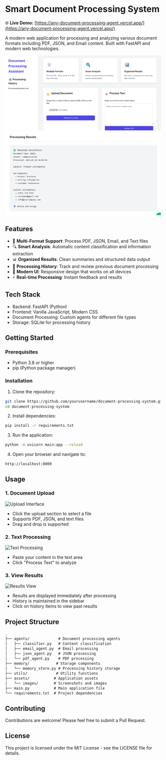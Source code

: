 # Smart Document Processing System
🌐 **Live Demo:** [https://any-document-processing-agent.vercel.app/](https://any-document-processing-agent.vercel.app/)

A modern web application for processing and analyzing various document formats including PDF, JSON, and Email content. Built with FastAPI and modern web technologies.

![Application Preview](./assets/images/1.png)
![Application Overview](./assets/images/2.png)


## Features

- 📄 **Multi-Format Support**: Process PDF, JSON, Email, and Text files
- 🔍 **Smart Analysis**: Automatic content classification and information extraction
- 📊 **Organized Results**: Clean summaries and structured data output
- 💾 **Processing History**: Track and review previous document processing
- 🎨 **Modern UI**: Responsive design that works on all devices
- ⚡ **Real-time Processing**: Instant feedback and results


## Tech Stack

- Backend: FastAPI (Python)
- Frontend: Vanilla JavaScript, Modern CSS
- Document Processing: Custom agents for different file types
- Storage: SQLite for processing history

## Getting Started

### Prerequisites

- Python 3.8 or higher
- pip (Python package manager)

### Installation

1. Clone the repository:
```bash
git clone https://github.com/yourusername/document-processing-system.git
cd document-processing-system
```

2. Install dependencies:
```bash
pip install -r requirements.txt
```

3. Run the application:
```bash
python -m uvicorn main:app --reload
```

4. Open your browser and navigate to:
```
http://localhost:8000
```

## Usage

### 1. Document Upload
![Upload Interface](./assets/images/upload-interface.png)
- Click the upload section to select a file
- Supports PDF, JSON, and text files
- Drag and drop is supported

### 2. Text Processing
![Text Processing](./assets/images/text-processing.png)
- Paste your content in the text area
- Click "Process Text" to analyze

### 3. View Results
![Results View](./assets/images/results-view.png)
- Results are displayed immediately after processing
- History is maintained in the sidebar
- Click on history items to view past results

## Project Structure

```
.
├── agents/             # Document processing agents
│   ├── classifier.py   # Content classification
│   ├── email_agent.py  # Email processing
│   ├── json_agent.py   # JSON processing
│   └── pdf_agent.py    # PDF processing
├── memory/            # Storage components
│   └── memory_store.py # Processing history storage
├── utils/             # Utility functions
├── assets/           # Application assets
│   └── images/       # Screenshots and images
├── main.py           # Main application file
└── requirements.txt  # Project dependencies
```

## Contributing

Contributions are welcome! Please feel free to submit a Pull Request.

## License

This project is licensed under the MIT License - see the LICENSE file for details. 
